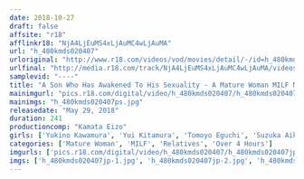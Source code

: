 ```yaml
---
date: 2018-10-27
draft: false
affsite: "r18"
afflinkr18: "NjA4LjEuMS4xLjAuMC4wLjAuMA"
url: "h_480kmds020407"
urloriginal: "http://www.r18.com/videos/vod/movies/detail/-/id=h_480kmds020407"
urlfinal: "http://media.r18.com/track/NjA4LjEuMS4xLjAuMC4wLjAuMA/videos/vod/movies/detail/-/id=h_480kmds020407"
samplevid: "----"
title: "A Son Who Has Awakened To His Sexuality - A Mature Woman MILF Mama Uses The Pretense Of Sexual Education To Offer Her Ripened Body To Enjoy Flesh Fantasy Sex With Her Son -"
mainimgurl: "pics.r18.com/digital/video/h_480kmds020407/h_480kmds020407ps.jpg"
mainimgs: "h_480kmds020407ps.jpg"
releasedate: "May 29, 2018"
duration: 241
productioncomp: "Kamata Eizo"
girls: ['Yukino Kawamura', 'Yui Kitamura', 'Tomoyo Eguchi', 'Suzuka Aikawa', 'Hiromi Yoshinaga']
categories: ['Mature Woman', 'MILF', 'Relatives', 'Over 4 Hours']
imgurls: ['pics.r18.com/digital/video/h_480kmds020407/h_480kmds020407jp-1.jpg', 'pics.r18.com/digital/video/h_480kmds020407/h_480kmds020407jp-2.jpg', 'pics.r18.com/digital/video/h_480kmds020407/h_480kmds020407jp-3.jpg', 'pics.r18.com/digital/video/h_480kmds020407/h_480kmds020407jp-4.jpg', 'pics.r18.com/digital/video/h_480kmds020407/h_480kmds020407jp-5.jpg', 'pics.r18.com/digital/video/h_480kmds020407/h_480kmds020407jp-6.jpg', 'pics.r18.com/digital/video/h_480kmds020407/h_480kmds020407jp-7.jpg', 'pics.r18.com/digital/video/h_480kmds020407/h_480kmds020407jp-8.jpg', 'pics.r18.com/digital/video/h_480kmds020407/h_480kmds020407jp-9.jpg', 'pics.r18.com/digital/video/h_480kmds020407/h_480kmds020407jp-10.jpg', 'pics.r18.com/digital/video/h_480kmds020407/h_480kmds020407jp-11.jpg', 'pics.r18.com/digital/video/h_480kmds020407/h_480kmds020407jp-12.jpg', 'pics.r18.com/digital/video/h_480kmds020407/h_480kmds020407jp-13.jpg', 'pics.r18.com/digital/video/h_480kmds020407/h_480kmds020407jp-14.jpg', 'pics.r18.com/digital/video/h_480kmds020407/h_480kmds020407jp-15.jpg', 'pics.r18.com/digital/video/h_480kmds020407/h_480kmds020407jp-16.jpg', 'pics.r18.com/digital/video/h_480kmds020407/h_480kmds020407jp-17.jpg', 'pics.r18.com/digital/video/h_480kmds020407/h_480kmds020407jp-18.jpg', 'pics.r18.com/digital/video/h_480kmds020407/h_480kmds020407jp-19.jpg', 'pics.r18.com/digital/video/h_480kmds020407/h_480kmds020407jp-20.jpg']
imgs: ['h_480kmds020407jp-1.jpg', 'h_480kmds020407jp-2.jpg', 'h_480kmds020407jp-3.jpg', 'h_480kmds020407jp-4.jpg', 'h_480kmds020407jp-5.jpg', 'h_480kmds020407jp-6.jpg', 'h_480kmds020407jp-7.jpg', 'h_480kmds020407jp-8.jpg', 'h_480kmds020407jp-9.jpg', 'h_480kmds020407jp-10.jpg', 'h_480kmds020407jp-11.jpg', 'h_480kmds020407jp-12.jpg', 'h_480kmds020407jp-13.jpg', 'h_480kmds020407jp-14.jpg', 'h_480kmds020407jp-15.jpg', 'h_480kmds020407jp-16.jpg', 'h_480kmds020407jp-17.jpg', 'h_480kmds020407jp-18.jpg', 'h_480kmds020407jp-19.jpg', 'h_480kmds020407jp-20.jpg']
---
```

